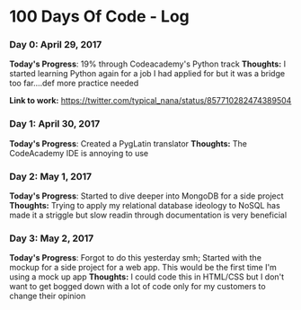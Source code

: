 # 100 Days Of Code - Log

### Day 0: April 29, 2017

**Today's Progress**: 19% through Codeacademy's Python track
**Thoughts:** I started learning Python again for a job I had applied for but it was a bridge too far....def more practice needed

**Link to work:** https://twitter.com/typical_nana/status/857710282474389504

### Day 1: April 30, 2017

**Today's Progress**: Created a PygLatin translator
**Thoughts:** The CodeAcademy IDE is annoying to use

### Day 2: May 1, 2017

**Today's Progress**: Started to dive deeper into MongoDB for a side project
**Thoughts:** Trying to apply my relational database ideology to NoSQL has made it a striggle but slow readin through documentation is very beneficial


### Day 3: May 2, 2017

**Today's Progress**: Forgot to do this yesterday smh; Started with the mockup for a side project for a web app. This would be the first time I'm using a mock up app
**Thoughts:** I could code this in HTML/CSS but I don't want to get bogged down with a lot of code only for my customers to change their opinion
